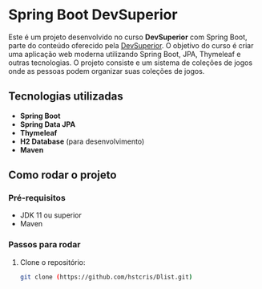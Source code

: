 # Spring Boot DevSuperior

Este é um projeto desenvolvido no curso **DevSuperior** com Spring Boot, parte do conteúdo oferecido pela [DevSuperior](https://devsuperior.com.br/). O objetivo do curso é criar uma aplicação web moderna utilizando Spring Boot, JPA, Thymeleaf e outras tecnologias. O projeto consiste e um sistema de coleções de jogos onde as pessoas podem organizar suas coleções de jogos.

## Tecnologias utilizadas

- **Spring Boot**
- **Spring Data JPA**
- **Thymeleaf**
- **H2 Database** (para desenvolvimento)
- **Maven**

## Como rodar o projeto

### Pré-requisitos
- JDK 11 ou superior
- Maven

### Passos para rodar

1. Clone o repositório:

   ```bash
   git clone (https://github.com/hstcris/Dlist.git)
